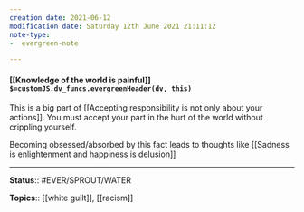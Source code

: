 ```yaml
---
creation date: 2021-06-12
modification date: Saturday 12th June 2021 21:11:12
note-type: 
-  evergreen-note

---
```


#### [[Knowledge of the world is painful]] `$=customJS.dv_funcs.evergreenHeader(dv, this)`

This is a big part of [[Accepting responsibility is not only about your actions]]. You must accept your part in the hurt of the world without crippling yourself.

Becoming obsessed/absorbed by this fact leads to thoughts like [[Sadness is enlightenment and happiness is delusion]]

---

**Status**:: #EVER/SPROUT/WATER  

**Topics**::  [[white guilt]], [[racism]] 
	
